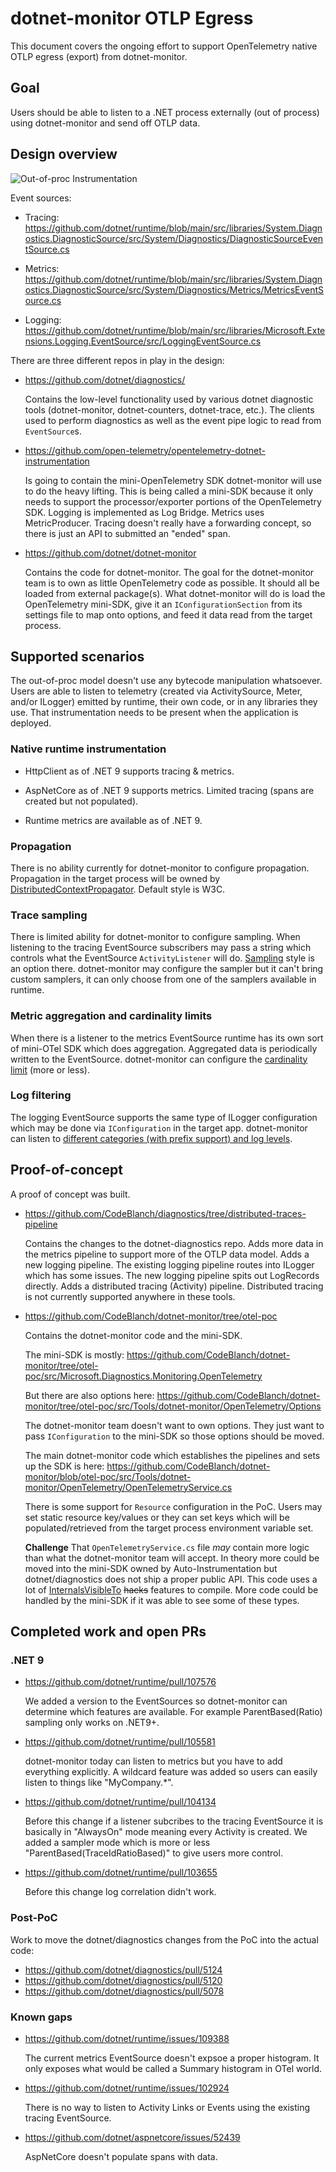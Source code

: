 # dotnet-monitor OTLP Egress

This document covers the ongoing effort to support OpenTelemetry native OTLP
egress (export) from dotnet-monitor.

## Goal

Users should be able to listen to a .NET process externally (out of process)
using dotnet-monitor and send off OTLP data.

## Design overview

![Out-of-proc Instrumentation](https://github.com/user-attachments/assets/7f0b2870-f95a-4d73-9c6e-101a58d3e828)

Event sources:

* Tracing:
  https://github.com/dotnet/runtime/blob/main/src/libraries/System.Diagnostics.DiagnosticSource/src/System/Diagnostics/DiagnosticSourceEventSource.cs

* Metrics:
  https://github.com/dotnet/runtime/blob/main/src/libraries/System.Diagnostics.DiagnosticSource/src/System/Diagnostics/Metrics/MetricsEventSource.cs

* Logging:
  https://github.com/dotnet/runtime/blob/main/src/libraries/Microsoft.Extensions.Logging.EventSource/src/LoggingEventSource.cs

There are three different repos in play in the design:

* https://github.com/dotnet/diagnostics/

  Contains the low-level functionality used by various dotnet diagnostic tools
  (dotnet-monitor, dotnet-counters, dotnet-trace, etc.). The clients used to
  perform diagnostics as well as the event pipe logic to read from
  `EventSource`s.

* https://github.com/open-telemetry/opentelemetry-dotnet-instrumentation

  Is going to contain the mini-OpenTelemetry SDK dotnet-monitor will use to do
  the heavy lifting. This is being called a mini-SDK because it only needs to
  support the processor/exporter portions of the OpenTelemetry SDK. Logging is
  implemented as Log Bridge. Metrics uses MetricProducer. Tracing doesn't really
  have a forwarding concept, so there is just an API to submitted an "ended"
  span.

* https://github.com/dotnet/dotnet-monitor

  Contains the code for dotnet-monitor. The goal for the dotnet-monitor team is
  to own as little OpenTelemetry code as possible. It should all be loaded from
  external package(s). What dotnet-monitor will do is load the OpenTelemetry
  mini-SDK, give it an `IConfigurationSection` from its settings file to map
  onto options, and feed it data read from the target process.

## Supported scenarios

The out-of-proc model doesn't use any bytecode manipulation whatsoever. Users
are able to listen to telemetry (created via ActivitySource, Meter, and/or
ILogger) emitted by runtime, their own code, or in any libraries they use. That
instrumentation needs to be present when the application is deployed.

### Native runtime instrumentation

* HttpClient as of .NET 9 supports tracing & metrics.

* AspNetCore as of .NET 9 supports metrics. Limited tracing (spans are created
  but not populated).

* Runtime metrics are available as of .NET 9.

### Propagation

There is no ability currently for dotnet-monitor to configure propagation.
Propagation in the target process will be owned by
[DistributedContextPropagator](https://learn.microsoft.com/dotnet/api/system.diagnostics.distributedcontextpropagator).
Default style is W3C.

### Trace sampling

There is limited ability for dotnet-monitor to configure sampling. When
listening to the tracing EventSource subscribers may pass a string which
controls what the EventSource `ActivityListener` will do.
[Sampling](https://github.com/dotnet/runtime/blob/87e9f1d94f94f7e9b38da74fd93ea856b0ca6d92/src/libraries/System.Diagnostics.DiagnosticSource/src/System/Diagnostics/DiagnosticSourceEventSource.cs#L60)
style is an option there. dotnet-monitor may configure the sampler but it can't
bring custom samplers, it can only choose from one of the samplers available in
runtime.

### Metric aggregation and cardinality limits

When there is a listener to the metrics EventSource runtime has its own sort of
mini-OTel SDK which does aggregation. Aggregated data is periodically written to
the EventSource. dotnet-monitor can configure the [cardinality
limit](https://github.com/dotnet/runtime/blob/87e9f1d94f94f7e9b38da74fd93ea856b0ca6d92/src/libraries/System.Diagnostics.DiagnosticSource/src/System/Diagnostics/Metrics/MetricsEventSource.cs#L37)
(more or less).

### Log filtering

The logging EventSource supports the same type of ILogger configuration which
may be done via `IConfiguration` in the target app. dotnet-monitor can listen to
[different categories (with prefix support) and log
levels](https://github.com/dotnet/runtime/blob/87e9f1d94f94f7e9b38da74fd93ea856b0ca6d92/src/libraries/Microsoft.Extensions.Logging.EventSource/src/LoggingEventSource.cs#L36).

## Proof-of-concept

A proof of concept was built.

* https://github.com/CodeBlanch/diagnostics/tree/distributed-traces-pipeline

  Contains the changes to the dotnet-diagnostics repo. Adds more data in the
  metrics pipeline to support more of the OTLP data model. Adds a new logging
  pipeline. The existing logging pipeline routes into ILogger which has some
  issues. The new logging pipeline spits out LogRecords directly. Adds a
  distributed tracing (Activity) pipeline. Distributed tracing is not currently
  supported anywhere in these tools.

* https://github.com/CodeBlanch/dotnet-monitor/tree/otel-poc

  Contains the dotnet-monitor code and the mini-SDK.

  The mini-SDK is mostly:
  https://github.com/CodeBlanch/dotnet-monitor/tree/otel-poc/src/Microsoft.Diagnostics.Monitoring.OpenTelemetry

  But there are also options here:
  https://github.com/CodeBlanch/dotnet-monitor/tree/otel-poc/src/Tools/dotnet-monitor/OpenTelemetry/Options

  The dotnet-monitor team doesn't want to own options. They just want to pass
  `IConfiguration` to the mini-SDK so those options should be moved.

  The main dotnet-monitor code which establishes the pipelines and sets up the
  SDK is here:
  https://github.com/CodeBlanch/dotnet-monitor/blob/otel-poc/src/Tools/dotnet-monitor/OpenTelemetry/OpenTelemetryService.cs

  There is some support for `Resource` configuration in the PoC. Users may set
  static resource key/values or they can set keys which will be
  populated/retrieved from the target process environment variable set.

  **Challenge** That `OpenTelemetryService.cs` file _may_ contain more logic
  than what the dotnet-monitor team will accept. In theory more could be moved
  into the mini-SDK owned by Auto-Instrumentation but dotnet/diagnostics does
  not ship a proper public API. This code uses a lot of
  [InternalsVisibleTo](https://github.com/dotnet/diagnostics/blob/147534f6a07410bb618eebf12b96a58566bb3c5d/src/Microsoft.Diagnostics.Monitoring.EventPipe/Microsoft.Diagnostics.Monitoring.EventPipe.csproj#L41-L48)
  ~~hacks~~ features to compile. More code could be handled by the mini-SDK if
  it was able to see some of these types.

## Completed work and open PRs

### .NET 9

* https://github.com/dotnet/runtime/pull/107576

  We added a version to the EventSources so dotnet-monitor can determine which
  features are available. For example ParentBased(Ratio) sampling only works on
  .NET9+.

* https://github.com/dotnet/runtime/pull/105581

  dotnet-monitor today can listen to metrics but you have to add everything
  explicitly. A wildcard feature was added so users can easily listen to things
  like "MyCompany.*".

* https://github.com/dotnet/runtime/pull/104134

  Before this change if a listener subcribes to the tracing EventSource it is
  basically in "AlwaysOn" mode meaning every Activity is created. We added a
  sampler mode which is more or less "ParentBased(TraceIdRatioBased)" to give
  users more control.

* https://github.com/dotnet/runtime/pull/103655

  Before this change log correlation didn't work.

### Post-PoC

Work to move the dotnet/diagnostics changes from the PoC into the actual code:

* https://github.com/dotnet/diagnostics/pull/5124
* https://github.com/dotnet/diagnostics/pull/5120
* https://github.com/dotnet/diagnostics/pull/5078

### Known gaps

* https://github.com/dotnet/runtime/issues/109388

  The current metrics EventSource doesn't expsoe a proper histogram. It only
  exposes what would be called a Summary histogram in OTel world.

* https://github.com/dotnet/runtime/issues/102924

  There is no way to listen to Activity Links or Events using the existing
  tracing EventSource.

* https://github.com/dotnet/aspnetcore/issues/52439

  AspNetCore doesn't populate spans with data.